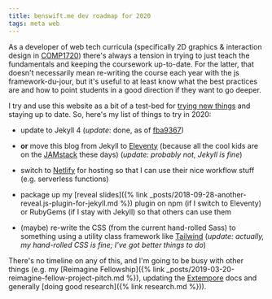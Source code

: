 ```yaml
---
title: benswift.me dev roadmap for 2020
tags: meta web
---
```


As a developer of web tech curricula (specifically 2D graphics & interaction
design in [COMP1720](https://cs.anu.edu.au/courses/comp1720/)) there's always a
tension in trying to just teach the fundamentals and keeping the coursework
up-to-date. For the latter, that doesn't necessarily mean re-writing the course
each year with the js framework-du-jour, but it's useful to at least know what
the best practices are and how to point students in a good direction if they
want to go deeper.

I try and use this website as a bit of a test-bed for [trying new
things](https://benswift.me/blog/tag/meta/) and staying up to date. So, here's
my list of things to try in 2020:

- update to Jekyll 4 (_update_: done, as of
  [fba9367](https://github.com/benswift/benswift.github.io/commit/fba9367965f00592ed98469aef3d8c925bc901cd))

- **or** move this blog from Jekyll to [Eleventy](https://www.11ty.io) (because
  all the cool kids are on the [JAMstack](https://jamstack.org) these days)
  (_update: probably not, Jekyll is fine_)

- switch to [Netlify](https://www.netlify.com) for hosting so that I can use
  their nice workflow stuff (e.g. serverless functions)

- package up my [reveal slides]({% link
  _posts/2018-09-28-another-reveal.js-plugin-for-jekyll.md %}) plugin on npm (if
  I switch to Eleventy) or RubyGems (if I stay with Jekyll) so that others can
  use them

- (maybe) re-write the CSS (from the current hand-rolled Sass) to something
  using a utility class framework like [Tailwind](https://tailwindcss.com)
  (_update: actually, my hand-rolled CSS is fine; I've got better things to do_)

There's no timeline on any of this, and I'm going to be busy with other things
(e.g. my [Reimagine Fellowship]({% link
_posts/2019-03-20-reimagine-fellow-project-pitch.md %}), updating the
[Extempore](https://github.com/digego/extempore) docs and generally [doing good
research]({% link research.md %})).
